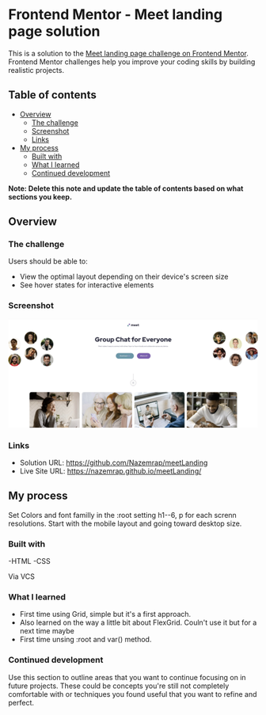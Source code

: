 # Frontend Mentor - Meet landing page solution

This is a solution to the [Meet landing page challenge on Frontend Mentor](https://www.frontendmentor.io/challenges/meet-landing-page-rbTDS6OUR). Frontend Mentor challenges help you improve your coding skills by building realistic projects. 

## Table of contents

- [Overview](#overview)
  - [The challenge](#the-challenge)
  - [Screenshot](#screenshot)
  - [Links](#links)
- [My process](#my-process)
  - [Built with](#built-with)
  - [What I learned](#what-i-learned)
  - [Continued development](#continued-development)

**Note: Delete this note and update the table of contents based on what sections you keep.**

## Overview

### The challenge

Users should be able to:

- View the optimal layout depending on their device's screen size
- See hover states for interactive elements

### Screenshot

![](./screenshot.jpg)

### Links

- Solution URL: https://github.com/Nazemrap/meetLanding
- Live Site URL: https://nazemrap.github.io/meetLanding/

## My process
Set Colors and font familly in the :root
setting h1--6, p for each screnn resolutions.
Start with the mobile layout and going toward desktop size. 

### Built with

-HTML
-CSS

Via VCS

### What I learned

 - First time using Grid, simple but it's a first approach. 
 - Also learned on the way a little bit about FlexGrid. Couln't use it but for a next time maybe
 - First time unsing :root and var() method. 
 
### Continued development

Use this section to outline areas that you want to continue focusing on in future projects. These could be concepts you're still not completely comfortable with or techniques you found useful that you want to refine and perfect.



